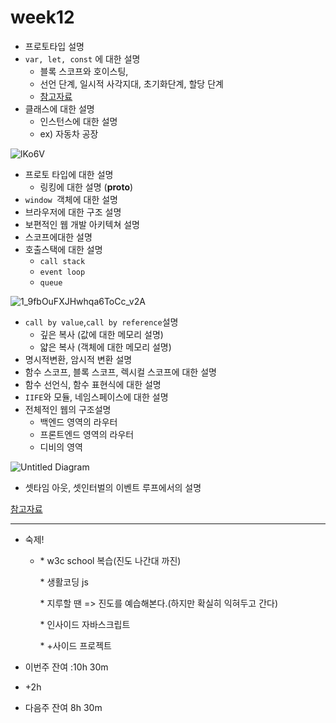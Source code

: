 # week12

+ 프로토타입 설명
+ `var, let, const` 에 대한 설명
  + 블록 스코프와 호이스팅,
  + 선언 단계, 일시적 사각지대, 초기화단계, 할당 단계
  + [참고자료](https://github.com/Phantom05/dev.config/blob/master/ecount.md)
+ 클래스에 대한 설명
  + 인스턴스에 대한 설명
  + ex) 자동차 공장

![lKo6V](https://user-images.githubusercontent.com/33567964/78469650-39e28880-775e-11ea-8e15-6f5f7446aa6d.png)

+ 프로토 타입에 대한 설명
  + 링킹에 대한 설명 (__proto__)
+ `window `객체에 대한 설명
+ 브라우저에 대한 구조 설명
+ 보편적인 웹 개발 아키텍쳐 설명
+ 스코프에대한 설명
+ 호출스택에 대한 설명
  + `call stack`
  + `event loop`
  + `queue`

![1_9fbOuFXJHwhqa6ToCc_v2A](https://user-images.githubusercontent.com/33567964/78469613-de17ff80-775d-11ea-9df0-d7e0fac937c5.png)

+ `call by value`,`call by reference`설명
  + 깊은 복사 (값에 대한 메모리 설명)
  + 얇은 복사 (객체에 대한 메모리 설명)
+ 명시적변환, 암시적 변환 설명
+ 함수 스코프, 블록 스코프, 렉시컬 스코프에 대한 설명
+ 함수 선언식, 함수 표현식에 대한 설명
+ `IIFE`와 모듈, 네임스페이스에 대한 설명
+ 전체적인 웹의 구조설명
  + 백엔드 영역의 라우터
  + 프론트엔드 영역의 라우터
  + 디비의 영역 

![Untitled Diagram](https://user-images.githubusercontent.com/33567964/78469666-5979b100-775e-11ea-9a16-c2bcd2c36489.png)

+ 셋타임 아웃, 셋인터벌의 이벤트 루프에서의 설명



[참고자료]([https://github.com/yjs03057/33-js-concepts#1-%ED%98%B8%EC%B6%9C-%EC%8A%A4%ED%83%9D](https://github.com/yjs03057/33-js-concepts#1-호출-스택))











<hr />

- 숙제!

  -  \* w3c school 복습(진도 나간대 까진)

     \* 생활코딩 js

     \* 지루할 땐 => 진도를 예습해본다.(하지만 확실히 익혀두고 간다)

     \* 인사이드 자바스크립트

     \* +사이드 프로젝트

- 이번주 잔여 :10h 30m

-  +2h

- 다음주 잔여 8h 30m